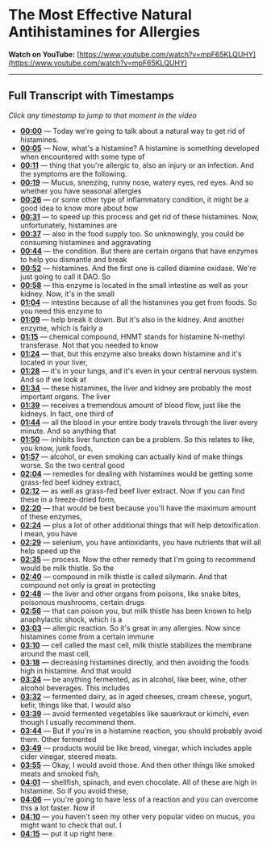 # The Most Effective Natural Antihistamines for Allergies

**Watch on YouTube:** [https://www.youtube.com/watch?v=mpF65KLQUHY](https://www.youtube.com/watch?v=mpF65KLQUHY)

---

## Full Transcript with Timestamps

*Click any timestamp to jump to that moment in the video*

- **[00:00](https://www.youtube.com/watch?v=mpF65KLQUHY&t=0s)** — Today we're going to talk about a natural way to get rid of histamines.
- **[00:05](https://www.youtube.com/watch?v=mpF65KLQUHY&t=5s)** — Now, what's a histamine? A histamine is something developed when encountered with some type of
- **[00:11](https://www.youtube.com/watch?v=mpF65KLQUHY&t=11s)** — thing that you're allergic to, also an injury or an infection. And the symptoms are the following.
- **[00:19](https://www.youtube.com/watch?v=mpF65KLQUHY&t=19s)** — Mucus, sneezing, runny nose, watery eyes, red eyes. And so whether you have seasonal allergies
- **[00:26](https://www.youtube.com/watch?v=mpF65KLQUHY&t=26s)** — or some other type of inflammatory condition, it might be a good idea to know more about how
- **[00:31](https://www.youtube.com/watch?v=mpF65KLQUHY&t=31s)** — to speed up this process and get rid of these histamines. Now, unfortunately, histamines are
- **[00:37](https://www.youtube.com/watch?v=mpF65KLQUHY&t=37s)** — also in the food supply too. So unknowingly, you could be consuming histamines and aggravating
- **[00:44](https://www.youtube.com/watch?v=mpF65KLQUHY&t=44s)** — the condition. But there are certain organs that have enzymes to help you dismantle and break
- **[00:52](https://www.youtube.com/watch?v=mpF65KLQUHY&t=52s)** — histamines. And the first one is called diamine oxidase. We're just going to call it DAO. So
- **[00:58](https://www.youtube.com/watch?v=mpF65KLQUHY&t=58s)** — this enzyme is located in the small intestine as well as your kidney. Now, it's in the small
- **[01:04](https://www.youtube.com/watch?v=mpF65KLQUHY&t=64s)** — intestine because of all the histamines you get from foods. So you need this enzyme to
- **[01:09](https://www.youtube.com/watch?v=mpF65KLQUHY&t=69s)** — help break it down. But it's also in the kidney. And another enzyme, which is fairly a
- **[01:15](https://www.youtube.com/watch?v=mpF65KLQUHY&t=75s)** — chemical compound, HNMT stands for histamine N-methyl transferase. Not that you needed to know
- **[01:24](https://www.youtube.com/watch?v=mpF65KLQUHY&t=84s)** — that, but this enzyme also breaks down histamine and it's located in your liver,
- **[01:28](https://www.youtube.com/watch?v=mpF65KLQUHY&t=88s)** — it's in your lungs, and it's even in your central nervous system. And so if we look at
- **[01:34](https://www.youtube.com/watch?v=mpF65KLQUHY&t=94s)** — these histamines, the liver and kidney are probably the most important organs. The liver
- **[01:39](https://www.youtube.com/watch?v=mpF65KLQUHY&t=99s)** — receives a tremendous amount of blood flow, just like the kidneys. In fact, one third of
- **[01:44](https://www.youtube.com/watch?v=mpF65KLQUHY&t=104s)** — all the blood in your entire body travels through the liver every minute. And so anything that
- **[01:50](https://www.youtube.com/watch?v=mpF65KLQUHY&t=110s)** — inhibits liver function can be a problem. So this relates to like, you know, junk foods,
- **[01:57](https://www.youtube.com/watch?v=mpF65KLQUHY&t=117s)** — alcohol, or even smoking can actually kind of make things worse. So the two central good
- **[02:04](https://www.youtube.com/watch?v=mpF65KLQUHY&t=124s)** — remedies for dealing with histamines would be getting some grass-fed beef kidney extract,
- **[02:12](https://www.youtube.com/watch?v=mpF65KLQUHY&t=132s)** — as well as grass-fed beef liver extract. Now if you can find these in a freeze-dried form,
- **[02:20](https://www.youtube.com/watch?v=mpF65KLQUHY&t=140s)** — that would be best because you'll have the maximum amount of these enzymes,
- **[02:24](https://www.youtube.com/watch?v=mpF65KLQUHY&t=144s)** — plus a lot of other additional things that will help detoxification. I mean, you have
- **[02:29](https://www.youtube.com/watch?v=mpF65KLQUHY&t=149s)** — selenium, you have antioxidants, you have nutrients that will all help speed up the
- **[02:35](https://www.youtube.com/watch?v=mpF65KLQUHY&t=155s)** — process. Now the other remedy that I'm going to recommend would be milk thistle. So the
- **[02:40](https://www.youtube.com/watch?v=mpF65KLQUHY&t=160s)** — compound in milk thistle is called silymarin. And that compound not only is great in protecting
- **[02:48](https://www.youtube.com/watch?v=mpF65KLQUHY&t=168s)** — the liver and other organs from poisons, like snake bites, poisonous mushrooms, certain drugs
- **[02:56](https://www.youtube.com/watch?v=mpF65KLQUHY&t=176s)** — that can poison you, but milk thistle has been known to help anaphylactic shock, which is a
- **[03:03](https://www.youtube.com/watch?v=mpF65KLQUHY&t=183s)** — allergic reaction. So it's great in any allergies. Now since histamines come from a certain immune
- **[03:10](https://www.youtube.com/watch?v=mpF65KLQUHY&t=190s)** — cell called the mast cell, milk thistle stabilizes the membrane around the mast cell,
- **[03:18](https://www.youtube.com/watch?v=mpF65KLQUHY&t=198s)** — decreasing histamines directly, and then avoiding the foods high in histamine. And that would
- **[03:24](https://www.youtube.com/watch?v=mpF65KLQUHY&t=204s)** — be anything fermented, as in alcohol, like beer, wine, other alcohol beverages. This includes
- **[03:32](https://www.youtube.com/watch?v=mpF65KLQUHY&t=212s)** — fermented dairy, as in aged cheeses, cream cheese, yogurt, kefir, things like that. I would also
- **[03:39](https://www.youtube.com/watch?v=mpF65KLQUHY&t=219s)** — avoid fermented vegetables like sauerkraut or kimchi, even though I usually recommend them.
- **[03:44](https://www.youtube.com/watch?v=mpF65KLQUHY&t=224s)** — But if you're in a histamine reaction, you should probably avoid them. Other fermented
- **[03:49](https://www.youtube.com/watch?v=mpF65KLQUHY&t=229s)** — products would be like bread, vinegar, which includes apple cider vinegar, steered meats.
- **[03:55](https://www.youtube.com/watch?v=mpF65KLQUHY&t=235s)** — Okay, I would avoid those. And then other things like smoked meats and smoked fish,
- **[04:01](https://www.youtube.com/watch?v=mpF65KLQUHY&t=241s)** — shellfish, spinach, and even chocolate. All of these are high in histamine. So if you avoid these,
- **[04:06](https://www.youtube.com/watch?v=mpF65KLQUHY&t=246s)** — you're going to have less of a reaction and you can overcome this a lot faster. Now if
- **[04:10](https://www.youtube.com/watch?v=mpF65KLQUHY&t=250s)** — you haven't seen my other very popular video on mucus, you might want to check that out. I
- **[04:15](https://www.youtube.com/watch?v=mpF65KLQUHY&t=255s)** — put it up right here.
